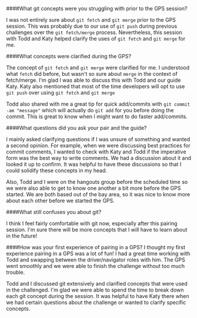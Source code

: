 ####What git concepts were you struggling with prior to the GPS session?

I was not entirely sure about `git fetch` and `git merge` prior to the GPS session. This was probably due to our use of `git push` during previous challenges over the `git fetch/merge` process. Nevertheless, this session with Todd and Katy helped clarify the uses of `git fetch` and `git merge` for me.

####What concepts were clarified during the GPS?

The concept of `git fetch` and `git merge` were clarified for me. I understood what `fetch` did before, but wasn't so sure about `merge` in the context of fetch/merge. I'm glad I was able to discuss this with Todd and our guide Katy. Katy also mentioned that most of the time developers will opt to use `git push` over using `git fetch` and `git merge`

Todd also shared with me a great tip for quick add/commits with `git commit -am "message"` which will actually do `git add` for you before doing the commit. This is great to know when I might want to do faster add/commits.

####What questions did you ask your pair and the guide?

I mainly asked clarifying questions if I was unsure of something and wanted a second opinion. For example, when we were discussing best practices for commit comments, I wanted to check with Katy and Todd if the imperative form was the best way to write comments. We had a discussion about it and looked it up to confirm. It was helpful to have these discussions so that I could solidify these concepts in my head.

Also, Todd and I were on the hangouts group before the scheduled time so we were also able to get to know one another a bit more before the GPS started. We are both based out of the bay area, so it was nice to know more about each other before we started the GPS.

####What still confuses you about git?

I think I feel fairly comfortable with git now, especially after this pairing session. I'm sure there will be more concepts that I will have to learn about in the future!

####How was your first experience of pairing in a GPS?
I thought my first experience pairing in a GPS was a lot of fun! I had a great time working with Todd and swapping between the driver/navigator roles with him. The GPS went smoothly and we were able to finish the challenge without too much trouble.

Todd and I discussed git extensively and clarified concepts that were used in the challenged. I'm glad we were able to spend the time to break down each git concept during the session. It was helpful to have Katy there when we had certain questions about the challenge or wanted to clarify specific concepts.
